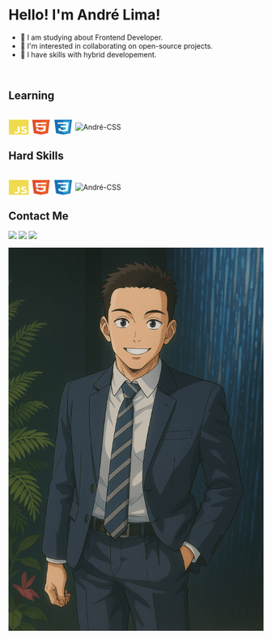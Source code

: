 # Hello! I'm André Lima!
* 🔭 I am studying about Frontend Developer.
* 🤝 I'm interested in collaborating on open-source projects.
* 🌱 I have skills with hybrid developement.
<br/>
  
## Learning
  
  <div style="display: inline_block"><br>
  
  <img align="center" alt="André-Js" height="30" width="40" src="https://raw.githubusercontent.com/devicons/devicon/master/icons/javascript/javascript-plain.svg">
  <img align="center" alt="André-HTML" height="30" width="40" src="https://raw.githubusercontent.com/devicons/devicon/master/icons/html5/html5-original.svg">
  <img align="center" alt="André-CSS" height="30" width="40" src="https://raw.githubusercontent.com/devicons/devicon/master/icons/css3/css3-original.svg">
  <img align="center" alt="André-CSS" height="30" width="40" src="https://cdn.jsdelivr.net/gh/devicons/devicon@latest/icons/figma/figma-original.svg" />
          
</div>

## Hard Skills
<div style="display: inline_block"><br>
  
  <img align="center" alt="André-Js" height="30" width="40" src="https://raw.githubusercontent.com/devicons/devicon/master/icons/javascript/javascript-plain.svg">
  <img align="center" alt="André-HTML" height="30" width="40" src="https://raw.githubusercontent.com/devicons/devicon/master/icons/html5/html5-original.svg">
  <img align="center" alt="André-CSS" height="30" width="40" src="https://raw.githubusercontent.com/devicons/devicon/master/icons/css3/css3-original.svg">
  <img align="center" alt="André-CSS" height="30" width="40" src="https://cdn.jsdelivr.net/gh/devicons/devicon@latest/icons/figma/figma-original.svg" />
  
</div>

## Contact Me

  <a href = "mailto:Decodevofcial@gmail.com"><img src="https://img.shields.io/badge/-Gmail-%23333?style=for-the-badge&logo=gmail&logoColor=white" target="_blank"></a>
  <a href="https://www.linkedin.com/in/andre-couto-lima/" target="_blank"><img src="https://img.shields.io/badge/-LinkedIn-%230077B5?style=for-the-badge&logo=linkedin&logoColor=white" target="_blank"></a> 
  <a href="https://github.com/DecoDevOficial" target="_blank"><img src="https://img.shields.io/badge/GitHub-100000?style=for-the-badge&logo=github&logoColor=white" target="_blank"></a>

<img align="center" alt="Profile" src="./assets/img/Profile.png">